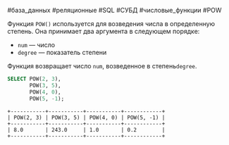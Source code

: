 #база_данных #реляционные #SQL #СУБД #числовые_функции #POW 

Функция `POW()` используется для возведения числа в определенную степень. Она принимает два аргумента в следующем порядке:
- `num` — число
- `degree` — показатель степени

Функция возвращает число `num`, возведенное в степень`degree`.
```sql
SELECT POW(2, 3),
       POW(3, 5),
       POW(4, 0),
       POW(5, -1);
```
```
+-----------+-----------+-----------+------------+
| POW(2, 3) | POW(3, 5) | POW(4, 0) | POW(5, -1) |
+-----------+-----------+-----------+------------+
| 8.0       | 243.0     | 1.0       | 0.2        |
+-----------+-----------+-----------+------------+
```